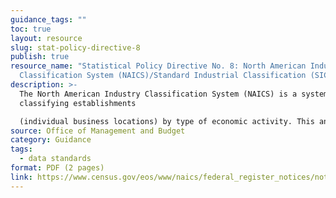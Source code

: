 ```yaml
---
guidance_tags: ""
toc: true
layout: resource
slug: stat-policy-directive-8
publish: true
resource_name: "Statistical Policy Directive No. 8: North American Industry
  Classification System (NAICS)/Standard Industrial Classification (SIC)"
description: >-
  The North American Industry Classification System (NAICS) is a system for
  classifying establishments

  (individual business locations) by type of economic activity. This announces OMB's adoption of NAICS revisions. Dated August 8, 2016. 
source: Office of Management and Budget
category: Guidance
tags:
  - data standards
format: PDF (2 pages)
link: https://www.census.gov/eos/www/naics/federal_register_notices/notices/fr08au16.pdf
---
```

